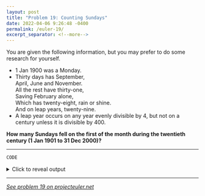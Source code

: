 ```yaml
---
layout: post
title: "Problem 19: Counting Sundays"
date: 2022-04-06 9:26:48 -0400
permalink: /euler-19/
excerpt_separator: <!--more-->
---
```

You are given the following information, but you may prefer to do some research for yourself.

- 1 Jan 1900 was a Monday.
- Thirty days has September,  
April, June and November.  
All the rest have thirty-one,  
Saving February alone,  
Which has twenty-eight, rain or shine.  
And on leap years, twenty-nine.
- A leap year occurs on any year evenly divisible by 4, but not on a century unless it is divisible by 400.

**How many Sundays fell on the first of the month during the twentieth century (1 Jan 1901 to 31 Dec 2000)?**
<!--more-->

***

```py
CODE
```

<details> 
<summary>Click to reveal output</summary>
{% highlight py%}
OUTPUT
{% endhighlight %}
</details>  

***

*[See problem 19 on projecteuler.net](https://projecteuler.net/problem=19)*
